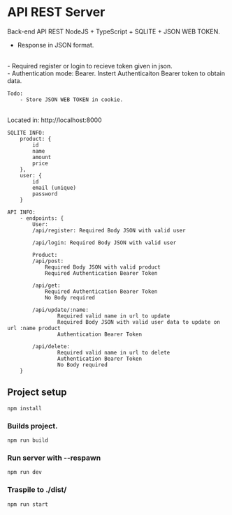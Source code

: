 # API REST Server
Back-end API REST NodeJS + TypeScript + SQLITE + JSON WEB TOKEN.
<br>
- Response in JSON format. 
<br>
- Required register or login to recieve token given in json. 
<br>
- Authentication mode: Bearer. Instert Authenticaiton Bearer token to obtain data.

```
Todo:
    - Store JSON WEB TOKEN in cookie.
```
<br>
Located in: http://localhost:8000

```
SQLITE INFO:
    product: {
        id
        name
        amount
        price
    },
    user: {
        id
        email (unique)
        password
    }
```

```
API INFO:
    - endpoints: {
        User:
        /api/register: Required Body JSON with valid user

        /api/login: Required Body JSON with valid user

        Product:
        /api/post: 
            Required Body JSON with valid product
            Required Authentication Bearer Token

        /api/get:
            Required Authentication Bearer Token
            No Body required

        /api/update/:name:
                Required valid name in url to update
                Required Body JSON with valid user data to update on url :name product
                Authentication Bearer Token

        /api/delete: 
                Required valid name in url to delete
                Authentication Bearer Token
                No Body required
    }
```

## Project setup
```
npm install
```
### Builds project.
```
npm run build
```
### Run server with --respawn
```
npm run dev
```
### Traspile to ./dist/
```
npm run start
```